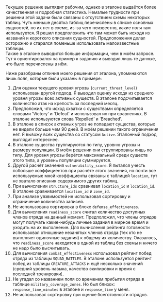 Текущее решение выглядит рабочим, однако в эталоне выдаётся более качественная и подробная статистика. Немалые трудности при решении этой задачи были связаны с отсутствием схемы некоторых таблиц. Чуть меньше десятка таблиц перечислены в списке основных сущностей, но их нет в схеме, из-за чего неизвестно, какие поля там используется. Я решил предположить что там может быть исходя из названий и короткого описания сущностей. Предположения делал осторожно и старался поменьше использовать малоизвестные таблицы.  
Также в эталоне выводится больше информации, чем в моём запросе. Тут я ориентировался на пример к заданию и выводил лишь те данные, что было перечислены в нём.

Ниже разобраны отличия моего решения от эталона, упоминаются лишь поля, которые были указаны в примере:
1. Для оценки текущего уровня угрозы (`current_threat_level`) использован другой подход. Я выводил оценку исходя из среднего уровня угрозы всех активных существ. В эталоне подсчитывается количество атак на крепость за последний месяц.
2. Предположил, что исход схватки с существами определяется словами 'Victory' и 'Defeat' и использовал их при сравнениях. В эталоне используются слова 'Repelled' и 'Breached'.
3. В эталоне в список активных угроз не попадают существа, которых не видели больше чем 90 дней. В моём решении такого ограничения нет. Я вывожу всех существа со статусом `Active`. Эталонный подход выглядит интереснее.
4. В эталоне существа группируются по типу, уровню угрозы и размеру популяции. В моём решении они сгруппированы лишь по типу. Для уровня угрозы берётся максимальный среди существ этого типа, а уровень популяции суммируется.
5. Другой расчёт значения `vulnerability_score`. Я пытался учесть побольше коэффициентов при расчёте этого значения, но почти все используемые мной коэффициенты связаны с таблицей `location`, тут не хватало описания содержимого других таблиц.
6. При вычислении `structure_ids` сравнивал `location_id` и `location_id`. В эталоне сравнивается `location_id` и `zone_id`.
7. При анализе уязвимостей не использовал сортировку и ограничение количества записей.
8. Не использована сортировка в блоке `defense_effectiveness`.
9. Для вычисления `readiness_score` считал количество доступных членов отряда на данный момент. Предположил, что члены отрядов могут получать какие-нибудь личные задания в мирное время и уходить на их выполнение. Для вычисления рейтинга готовности использовал отношение незанятых членов отряда (тех кто не выполняет одиночные задания) к общему их количеству. Оказалось, что `readiness_score` находится в одной из таблиц без схемы и ничего не надо было высчитывать.
10. Для вычисления `combat_effectiveness` использовал рейтинг побед отряда из таблицы `SQUAD_BATTLES`. В эталоне используется рейтинг побед из таблицы `CREATURE_ATTACKS` и ещё несколько значений (средний уровень навыка, качество экипировки и время с последней тренировки).
11. Не угадал со названием поля со временем прибытия отряда в таблице `military_coverage_zones`. Но был близок: `response_time_minutes` в эталоне и `response_time` у меня.
12. Не использовал сортировку при оценке боеготовности отрядов.